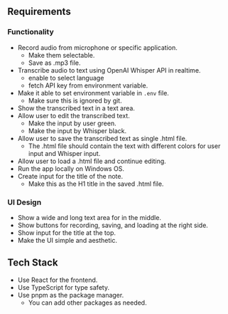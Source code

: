 ## Requirements

### Functionality

- Record audio from microphone or specific application.
  - Make them selectable.
  - Save as .mp3 file.
- Transcribe audio to text using OpenAI Whisper API in realtime.
  - enable to select language
  - fetch API key from environment variable.
- Make it able to set environment variable in `.env` file.
  - Make sure this is ignored by git.
- Show the transcribed text in a text area.
- Allow user to edit the transcribed text.
  - Make the input by user green.
  - Make the input by Whisper black.
- Allow user to save the transcribed text as single .html file.
  - The .html file should contain the text with different colors for user input and Whisper input.
- Allow user to load a .html file and continue editing.
- Run the app locally on Windows OS.
- Create input for the title of the note.
  - Make this as the H1 title in the saved .html file.

### UI Design

- Show a wide and long text area for in the middle.
- Show buttons for recording, saving, and loading at the right side.
- Show input for the title at the top.
- Make the UI simple and aesthetic.

## Tech Stack

- Use React for the frontend.
- Use TypeScript for type safety.
- Use pnpm as the package manager.
  - You can add other packages as needed.
